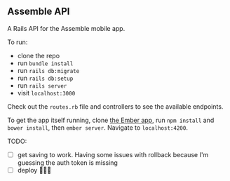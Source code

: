 ## Assemble API

A Rails API for the Assemble mobile app.

To run:

* clone the repo
* run `bundle install`
* run `rails db:migrate`
* run `rails db:setup`
* run `rails server`
* visit `localhost:3000`

Check out the `routes.rb` file and controllers to see the available endpoints.

To get the app itself running, clone [the Ember app](https://github.com/lizbaillie/assemble), run `npm install` and `bower install`, then `ember server`. Navigate to `localhost:4200`.

TODO:

- [ ] get saving to work. Having some issues with rollback because I'm guessing the auth token is missing
- [ ] deploy 🚀🚀🚀
